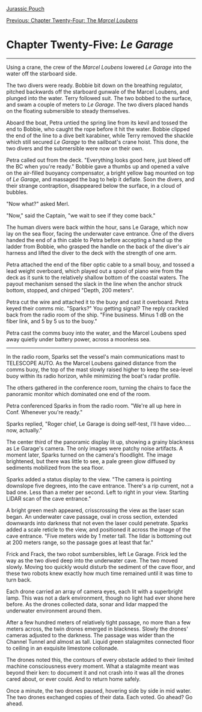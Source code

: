 [Jurassic Pouch](README.md)

[Previous: Chapter Twenty-Four: The *Marcel Loubens*](ch24.md) 

# Chapter Twenty-Five: *Le Garage*

* * * 

Using a crane, the crew of the *Marcel Loubens* lowered *Le Garage* into the water off the starboard side.  

The two divers were ready. Bobbie bit down on the breathing regulator, pitched backwards off the starboard gunwale of the Marcel Loubens, and plunged into the water. Terry followed suit. The two bobbed to the surface, and swam a couple of meters to *Le Garage*. The two divers placed hands on the floating submersible to steady themselves.

Aboard the boat, Petra untied the spring line from its kevil and tossed the end to Bobbie, who caught the rope before it hit the water. Bobbie clipped the end of the line to a dive belt karabiner, while Terry removed the shackle which still secured *Le Garage* to the sailboat's crane hoist. This done, the two divers and the submersible were now on their own.

Petra called out from the deck. "Everything looks good here, just bleed off the BC when you're ready." Bobbie gave a thumbs up and opened a valve on the air-filled buoyancy compensator, a bright yellow bag mounted on top of *Le Garage*, and massaged the bag to help it deflate. Soon the divers, and their strange contraption, disappeared below the surface, in a cloud of bubbles.

"Now what?" asked Merl. 

"Now," said the Captain, "we wait to see if they come back."

The human divers were back within the hour, sans Le Garage, which now lay on the sea floor, facing the underwater cave entrance. One of the divers handed the end of a thin cable to Petra before accepting a hand up the ladder from Bobbie, who grasped the handle on the back of the diver's air harness and lifted the diver to the deck with the strength of one arm.

Petra attached the end of the fiber optic cable to a small bouy, and tossed a lead weight overboard, which played out a spool of piano wire from the deck as it sunk to the relatively shallow bottom of the coastal waters. The payout mechanism sensed the slack in the line when the anchor struck bottom, stopped, and chirped "Depth, 200 meters". 

Petra cut the wire and attached it to the buoy and cast it overboard. Petra keyed their comms mic. "Sparks?" You getting signal?
The reply crackled back from the radio room of the ship. "Fine business. Minus 1 dB on the fiber link, and 5 by 5 us to the buoy."

Petra cast the comms buoy into the water, and the Marcel Loubens sped away quietly under battery power, across a moonless sea.

* * *

In the radio room, Sparks set the vessel's main communications mast to TELESCOPE AUTO. As the Marcel Loubens gained distance from the comms buoy, the top of the mast slowly raised higher to keep the sea-level buoy within its radio horizon, while minimizing the boat's radar profile.

The others gathered in the conference room, turning the chairs to face the panoramic monitor which dominated one end of the room.

Petra conferenced Sparks in from the radio room. "We're all up here in Conf. Whenever you're ready."

Sparks replied, "Roger chief, Le Garage is doing self-test, I'll have video.... now, actually."

The center third of the panoramic display lit up, showing a grainy blackness as Le Garage's camera. The only images were patchy noise artifacts. A moment later, Sparks turned on the camera's floodlight. The image brightened, but there was little to see, a pale green glow diffused by sediments mobilized from the sea floor.

Sparks added a status display to the view. "The camera is pointing downslope five degrees, into the cave entrance. There's a rip current, not a bad one. Less than a meter per second. Left to right in your view. Starting LIDAR scan of the cave entrance."

A bright green mesh appeared, crisscrossing the view as the laser scan began. An underwater cave passage, oval in cross section, extended downwards into darkness that not even the laser could penetrate. Sparks added a scale reticle to the view, and positioned it across the image of the cave entrance. "Five meters wide by 1 meter tall. The lidar is bottoming out at 200 meters range, so the passage goes at least that far."






Frick and Frack, the two robot sumbersibles, left Le Garage. Frick led the way as the two dived deep into the underwater cave. The two moved slowly. Moving too quickly would disturb the sediment of the cave floor, and these two robots knew exactly how much time remained until it was time to turn back.



Each drone carried an array of camera eyes, each lit with a superbright lamp. This was not a dark environment, though no light had ever shone here before. As the drones collected data, sonar and lidar mapped the underwater environment around them.

After a few hundred meters of relatively tight passage, no more than a few meters across, the twin drones emerged in blackness. Slowly the drones' cameras adjusted to the darkness. The passage was wider than the Channel Tunnel and almost as tall. Liquid green stalagmites connected floor to ceiling in an exquisite limestone collonade.

The drones noted this, the contours of every obstacle added to their limited machine consciousness every moment. What a stalagmite meant was beyond their ken: to document it and not crash into it was all the drones cared about, or ever could. And to return home safely.

Once a minute, the two drones paused, hovering side by side in mid water. The two drones exchanged copies of their data. Each voted. Go ahead? Go ahead.

